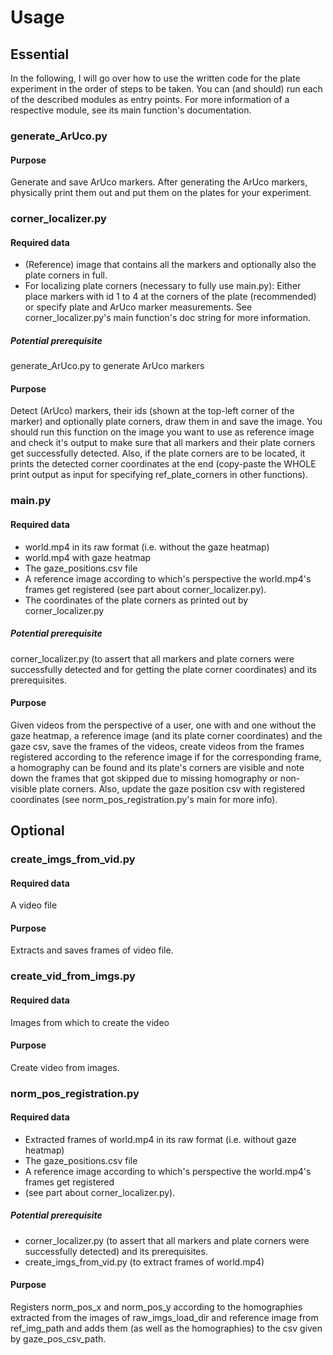 # Usage

## Essential

In the following, I will go over how to use the written code for the plate experiment in the order of 
steps to be taken. You can (and should) run each of the described modules as entry points.
For more information of a respective module, see its main function's documentation.

### generate_ArUco.py

#### Purpose

Generate and save ArUco markers. After generating the ArUco markers, physically print them out and put 
them on the plates for your experiment. 

### corner_localizer.py

#### Required data

* (Reference) image that contains all the markers and optionally also the plate corners in full.
* For localizing plate corners (necessary to fully use main.py): Either place markers with id 1 to 4
at the corners of the plate (recommended) or specify plate and ArUco marker measurements.
See corner_localizer.py's main function's doc string for more information.

##### Potential prerequisite

generate_ArUco.py to generate ArUco markers

#### Purpose
Detect (ArUco) markers, their ids (shown at the top-left corner of the marker) and optionally plate corners, draw them in 
and save the image. You should run this function on the image you want to use as reference 
image and check it's output to make sure that all markers and their plate corners get successfully 
detected. Also, if the plate corners are to be located, it prints the detected corner
coordinates at the end (copy-paste the WHOLE print output as input for
specifying ref_plate_corners in other functions).

### main.py

#### Required data

* world.mp4 in its raw format (i.e. without the gaze heatmap)
* world.mp4 with gaze heatmap
* The gaze_positions.csv file
* A reference image according to which's perspective the world.mp4's frames get registered
(see part about corner_localizer.py).
* The coordinates of the plate corners as printed out by corner_localizer.py

##### Potential prerequisite

corner_localizer.py (to assert that all markers and plate corners were successfully detected and 
for getting the plate corner coordinates) and its prerequisites. 

#### Purpose

Given videos from the perspective of a user, one with and one without the gaze heatmap, a reference image
    (and its plate corner coordinates) and the gaze csv, save the frames of the videos, create videos from the frames
    registered according to the reference image if for the corresponding frame, a homography can be found and its
    plate's corners are visible and note down the frames that got skipped due to missing homography or non-visible
    plate corners. Also, update the gaze position csv with registered coordinates (see norm_pos_registration.py's main
    for more info).

## Optional

### create_imgs_from_vid.py

#### Required data

A video file

#### Purpose

Extracts and saves frames of video file.

### create_vid_from_imgs.py

#### Required data

Images from which to create the video

#### Purpose

Create video from images.

### norm_pos_registration.py

#### Required data

* Extracted frames of world.mp4 in its raw format (i.e. without gaze heatmap)
* The gaze_positions.csv file
* A reference image according to which's perspective the world.mp4's frames get registered 
* (see part about corner_localizer.py).

##### Potential prerequisite

* corner_localizer.py (to assert that all markers and plate corners were successfully detected) and its 
prerequisites.
* create_imgs_from_vid.py (to extract frames of world.mp4)

#### Purpose

Registers norm_pos_x and norm_pos_y according to the homographies extracted from the images of raw_imgs_load_dir
     and reference image from ref_img_path and adds them (as well as the homographies) to the csv given by
     gaze_pos_csv_path.
